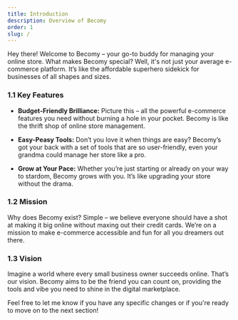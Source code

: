 ```yaml
---
title: Introduction
description: Overview of Becomy
order: 1
slug: /
---
```


Hey there! Welcome to Becomy – your go-to buddy for managing your online store. What makes Becomy special? Well, it's not just your average e-commerce platform. It’s like the affordable superhero sidekick for businesses of all shapes and sizes.

### 1.1 Key Features
- **Budget-Friendly Brilliance:** Picture this – all the powerful e-commerce features you need without burning a hole in your pocket. Becomy is like the thrift shop of online store management.
  
- **Easy-Peasy Tools:** Don’t you love it when things are easy? Becomy’s got your back with a set of tools that are so user-friendly, even your grandma could manage her store like a pro.

- **Grow at Your Pace:** Whether you’re just starting or already on your way to stardom, Becomy grows with you. It’s like upgrading your store without the drama.

### 1.2 Mission
Why does Becomy exist? Simple – we believe everyone should have a shot at making it big online without maxing out their credit cards. We’re on a mission to make e-commerce accessible and fun for all you dreamers out there.

### 1.3 Vision
Imagine a world where every small business owner succeeds online. That’s our vision. Becomy aims to be the friend you can count on, providing the tools and vibe you need to shine in the digital marketplace.

Feel free to let me know if you have any specific changes or if you're ready to move on to the next section!
